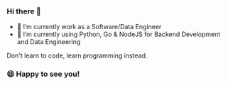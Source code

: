 ### Hi there 👋

<!--
**llassingan/llassingan** is a ✨ _special_ ✨ repository because its `README.md` (this file) appears on your GitHub profile.-->

- 🔭 I’m currently work as a Software/Data Engineer
- 🌱 I’m currently using Python, Go & NodeJS for Backend Development and Data Engineering 

Don't learn to code, learn programming instead.
### 😄 Happy to see you!


